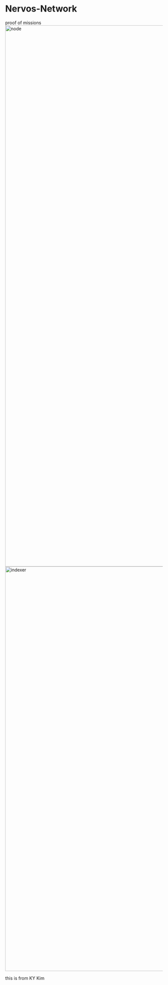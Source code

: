 # Nervos-Network
proof of missions
<img width="1723" alt="node" src="https://user-images.githubusercontent.com/80145663/128617631-9154fb0b-c94d-4ca4-b946-b3ee0dc18b95.PNG">
<img width="1288" alt="indexer" src="https://user-images.githubusercontent.com/80145663/128617634-dddd74ec-04f9-48d2-ae95-2f9fde4b5c6f.PNG">

this is from KY Kim
